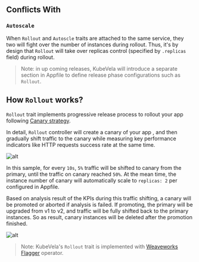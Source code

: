 ## Conflicts With

### `Autoscale`

When `Rollout` and `Autoscle` traits are attached to the same service, they two will fight over the number of instances during rollout. Thus, it's by design that `Rollout` will take over replicas control (specified by `.replicas` field) during rollout.

> Note: in up coming releases, KubeVela will introduce a separate section in Appfile to define release phase configurations such as `Rollout`.

## How `Rollout` works?

`Rollout` trait implements progressive release process to rollout your app following [Canary strategy](https://martinfowler.com/bliki/CanaryRelease.html).

In detail, `Rollout` controller will create a canary of your app , and then gradually shift traffic to the canary while measuring key performance indicators like HTTP requests success rate at the same time. 


![alt](https://raw.githubusercontent.com/oam-dev/kubevela.io/main/docs/resources/traffic-shifting-analysis.png)

In this sample, for every `10s`, `5%` traffic will be shifted to canary from the primary, until the traffic on canary reached `50%`. At the mean time, the instance number of canary will automatically scale to `replicas: 2` per configured in Appfile.


Based on analysis result of the KPIs during this traffic shifting, a canary will be promoted or aborted if analysis is failed. If promoting, the primary will be upgraded from v1 to v2, and traffic will be fully shifted back to the primary instances. So as result, canary instances will be deleted after the promotion finished.

![alt](https://raw.githubusercontent.com/oam-dev/kubevela.io/main/docs/resources/promotion.png)

> Note: KubeVela's `Rollout` trait is implemented with [Weaveworks Flagger](https://flagger.app/) operator.